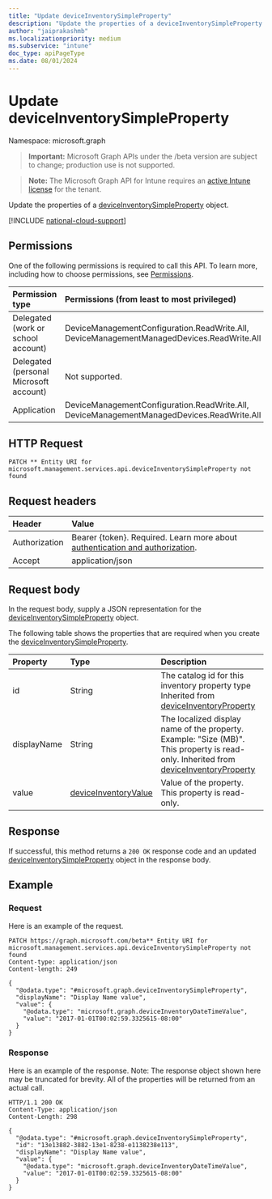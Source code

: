 ```yaml
---
title: "Update deviceInventorySimpleProperty"
description: "Update the properties of a deviceInventorySimpleProperty object."
author: "jaiprakashmb"
ms.localizationpriority: medium
ms.subservice: "intune"
doc_type: apiPageType
ms.date: 08/01/2024
---
```


# Update deviceInventorySimpleProperty

Namespace: microsoft.graph

> **Important:** Microsoft Graph APIs under the /beta version are subject to change; production use is not supported.

> **Note:** The Microsoft Graph API for Intune requires an [active Intune license](https://go.microsoft.com/fwlink/?linkid=839381) for the tenant.

Update the properties of a [deviceInventorySimpleProperty](../resources/intune-devices-deviceinventorysimpleproperty.md) object.

[!INCLUDE [national-cloud-support](../../includes/all-clouds.md)]

## Permissions
One of the following permissions is required to call this API. To learn more, including how to choose permissions, see [Permissions](/graph/permissions-reference).

|Permission type|Permissions (from least to most privileged)|
|:---|:---|
|Delegated (work or school account)|DeviceManagementConfiguration.ReadWrite.All, DeviceManagementManagedDevices.ReadWrite.All|
|Delegated (personal Microsoft account)|Not supported.|
|Application|DeviceManagementConfiguration.ReadWrite.All, DeviceManagementManagedDevices.ReadWrite.All|

## HTTP Request
<!-- {
  "blockType": "ignored"
}
-->
``` http
PATCH ** Entity URI for microsoft.management.services.api.deviceInventorySimpleProperty not found
```

## Request headers
|Header|Value|
|:---|:---|
|Authorization|Bearer {token}. Required. Learn more about [authentication and authorization](/graph/auth/auth-concepts).|
|Accept|application/json|

## Request body
In the request body, supply a JSON representation for the [deviceInventorySimpleProperty](../resources/intune-devices-deviceinventorysimpleproperty.md) object.

The following table shows the properties that are required when you create the [deviceInventorySimpleProperty](../resources/intune-devices-deviceinventorysimpleproperty.md).

|Property|Type|Description|
|:---|:---|:---|
|id|String|The catalog id for this inventory property type Inherited from [deviceInventoryProperty](../resources/intune-devices-deviceinventoryproperty.md)|
|displayName|String|The localized display name of the property. Example: "Size (MB)". This property is read-only. Inherited from [deviceInventoryProperty](../resources/intune-devices-deviceinventoryproperty.md)|
|value|[deviceInventoryValue](../resources/intune-devices-deviceinventoryvalue.md)|Value of the property. This property is read-only.|



## Response
If successful, this method returns a `200 OK` response code and an updated [deviceInventorySimpleProperty](../resources/intune-devices-deviceinventorysimpleproperty.md) object in the response body.

## Example

### Request
Here is an example of the request.
``` http
PATCH https://graph.microsoft.com/beta** Entity URI for microsoft.management.services.api.deviceInventorySimpleProperty not found
Content-type: application/json
Content-length: 249

{
  "@odata.type": "#microsoft.graph.deviceInventorySimpleProperty",
  "displayName": "Display Name value",
  "value": {
    "@odata.type": "microsoft.graph.deviceInventoryDateTimeValue",
    "value": "2017-01-01T00:02:59.3325615-08:00"
  }
}
```

### Response
Here is an example of the response. Note: The response object shown here may be truncated for brevity. All of the properties will be returned from an actual call.
``` http
HTTP/1.1 200 OK
Content-Type: application/json
Content-Length: 298

{
  "@odata.type": "#microsoft.graph.deviceInventorySimpleProperty",
  "id": "13e13882-3882-13e1-8238-e1138238e113",
  "displayName": "Display Name value",
  "value": {
    "@odata.type": "microsoft.graph.deviceInventoryDateTimeValue",
    "value": "2017-01-01T00:02:59.3325615-08:00"
  }
}
```
